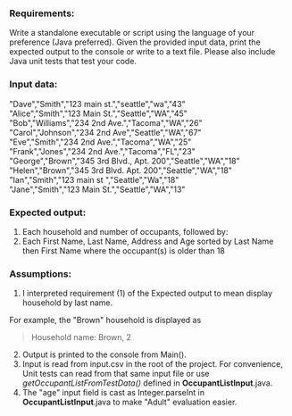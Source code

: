 ### Requirements:
Write a standalone executable or script using the language of your preference (Java preferred).  Given the provided input data, print the expected output to the console or write to a text file.  Please also include Java unit tests that test your code.

### Input data:
"Dave","Smith","123 main st.","seattle","wa","43"  
"Alice","Smith","123 Main St.","Seattle","WA","45"  
"Bob","Williams","234 2nd Ave.","Tacoma","WA","26"  
"Carol","Johnson","234 2nd Ave","Seattle","WA","67"  
"Eve","Smith","234 2nd Ave.","Tacoma","WA","25"  
"Frank","Jones","234 2nd Ave.","Tacoma","FL","23"  
"George","Brown","345 3rd Blvd., Apt. 200","Seattle","WA","18"  
"Helen","Brown","345 3rd Blvd. Apt. 200","Seattle","WA","18"  
"Ian","Smith","123 main st ","Seattle","Wa","18"  
"Jane","Smith","123 Main St.","Seattle","WA","13"  

### Expected output:
1. Each household and number of occupants, followed by:
2. Each First Name, Last Name, Address and Age sorted by Last Name then First Name where the occupant(s) is older than 18

### Assumptions:
1. I interpreted requirement (1) of the Expected output to mean display household by last name.

For example, the "Brown" household is displayed as 
> Household name: Brown, 2
 
2. Output is printed to the console from Main().
3. Input is read from input.csv in the root of the project. For convenience, Unit tests can read from that same input file or use *getOccupantListFromTestData()* defined in **OccupantListInput**.java.
4. The "age" input field is cast as Integer.parseInt in **OccupantListInput**.java to make "Adult" evaluation easier.